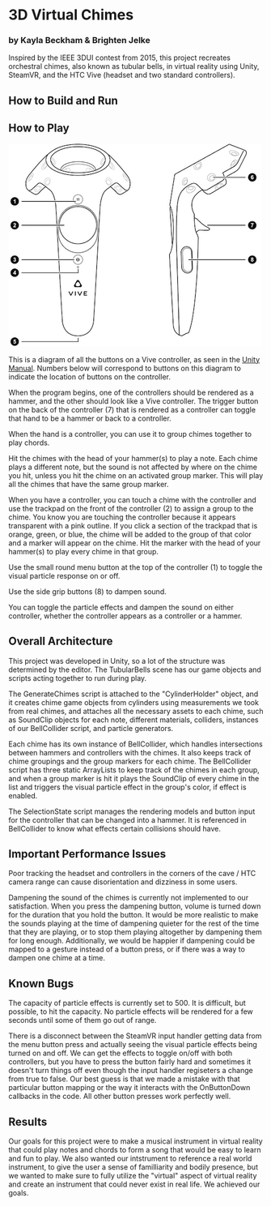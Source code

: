 # 3D Virtual Chimes
### by Kayla Beckham & Brighten Jelke
Inspired by the IEEE 3DUI contest from 2015, this project recreates orchestral chimes, also known as tubular bells, 
in virtual reality using Unity, SteamVR, and the HTC Vive (headset and two standard controllers).

## How to Build and Run

## How to Play
![Image of HTC Vive controller buttons](./images/vive_controllers.jpg)

This is a diagram of all the buttons on a Vive controller, as seen in the [Unity Manual](https://docs.unity3d.com/Manual/OpenVRControllers.html). Numbers below will correspond to buttons on this diagram to indicate the location of buttons on the controller.

When the program begins, one of the controllers should be rendered as a hammer, and the other should look like a Vive controller. The trigger button on the back of the controller (7) that is rendered as a controller can toggle that hand to be a hammer or back to a controller.

When the hand is a controller, you can use it to group chimes together to play chords.

Hit the chimes with the head of your hammer(s) to play a note. Each chime plays a different note, but the sound is not affected by where on the chime you hit, unless you hit the chime on an activated group marker. This will play all the chimes that have the same group marker.

When you have a controller, you can touch a chime with the controller and use the trackpad on the front of the controller (2) to assign a group to the chime. You know you are touching the controller because it appears transparent with a pink outline. If you click a section of the trackpad that is orange, green, or blue, the chime will be added to the group of that color and a marker will appear on the chime. Hit the marker with the head of your hammer(s) to play every chime in that group.

Use the small round menu button at the top of the controller (1) to toggle the visual particle response on or off.

Use the side grip buttons (8) to dampen sound.

You can toggle the particle effects and dampen the sound on either controller, whether the controller appears as a controller or a hammer.

## Overall Architecture
This project was developed in Unity, so a lot of the structure was determined by the editor. The TubularBells scene has our  game objects and scripts acting together to run during play.

The GenerateChimes script is attached to the "CylinderHolder" object, and it creates chime game objects from cylinders using measurements we took from real chimes, and attaches all the necessary assets to each chime, such as SoundClip objects for each note, different materials, colliders, instances of our BellCollider script, and particle generators.

Each chime has its own instance of BellCollider, which handles intersections between hammers and controllers with the chimes. It also keeps track of chime groupings and the group markers for each chime. The BellCollider script has three static ArrayLists to keep track of the chimes in each group, and when a group marker is hit it plays the SoundClip of every chime in the list and triggers the visual particle effect in the group's color, if effect is enabled.

The SelectionState script manages the rendering models and button input for the controller that can be changed into a hammer. It is referenced in BellCollider to know what effects certain collisions should have.

## Important Performance Issues
Poor tracking the headset and controllers in the corners of the cave / HTC camera range can cause disorientation and dizziness in some users.

Dampening the sound of the chimes is currently not implemented to our satisfaction. When you press the dampening button, volume is turned down for the duration that you hold the button. It would be more realistic to make the sounds playing at the time of dampening quieter for the rest of the time that they are playing, or to stop them playing altogether by dampening them for long enough. Additionally, we would be happier if dampening could be mapped to a gesture instead of a button press, or if there was a way to dampen one chime at a time.
## Known Bugs
The capacity of particle effects is currently set to 500. It is difficult, but possible, to hit the capacity. No particle 
effects will be rendered for a few seconds until some of them go out of range.

There is a disconnect between the SteamVR input handler getting data from the menu button press and actually seeing the visual particle effects being turned on and off. We can get the effects to toggle on/off with both controllers, but you have to press the button fairly hard and sometimes it doesn't turn things off even though the input handler regiseters a change from true to false. Our best guess is that we made a mistake with that particular button mapping or the way it interacts with the OnButtonDown callbacks in the code. All other button presses work perfectly well.

## Results
Our goals for this project were to make a musical instrument in virtual reality that could play notes and chords to form a song that would be easy to learn and fun to play. We also wanted our intstrument to reference a real world instrument, to give the user a sense of familliarity and bodily presence, but we wanted to make sure to fully utilize the "virtual" aspect of virtual reality and create an instrument that could never exist in real life. We achieved our goals.
